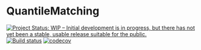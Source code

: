 # QuantileMatching

[![Project Status: WIP – Initial development is in progress, but there has not yet been a stable, usable release suitable for the public.](https://www.repostatus.org/badges/latest/wip.svg)](https://www.repostatus.org/#wip)
[![Build status](https://github.com/JuliaExtremes/QuantileMatching.jl/workflows/CI/badge.svg)](https://github.com/JuliaExtremes/QuantileMatching.jl/actions)
[![codecov](https://codecov.io/gh/JuliaExtremes/QuantileMatching.jl/branch/master/graph/badge.svg?token=d8ecbbb8-ea4f-42cc-8317-39e8ceb648fb)](https://codecov.io/gh/JuliaExtremes/QuantileMatching.jl)
